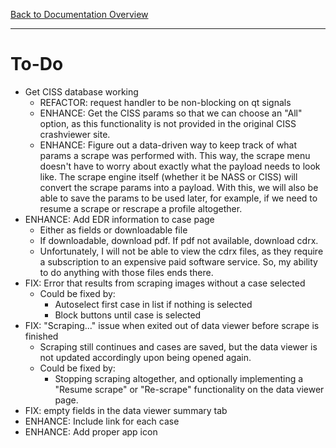 [Back to Documentation Overview](README.md)

---

# To-Do

- Get CISS database working
    - REFACTOR: request handler to be non-blocking on qt signals
    - ENHANCE: Get the CISS params so that we can choose an "All" option, as this functionality is not provided in the original CISS crashviewer site.
    - ENHANCE: Figure out a data-driven way to keep track of what params a scrape was performed with. This way, the scrape menu doesn't have to worry about exactly what the payload needs to look like. The scrape engine itself (whether it be NASS or CISS) will convert the scrape params into a payload. With this, we will also be able to save the params to be used later, for example, if we need to resume a scrape or rescrape a profile altogether.
- ENHANCE: Add EDR information to case page
    - Either as fields or downloadable file
    - If downloadable, download pdf. If pdf not available, download cdrx.
    - Unfortunately, I will not be able to view the cdrx files, as they require a subscription to an expensive paid software service. So, my ability to do anything with those files ends there.
- FIX: Error that results from scraping images without a case selected
    - Could be fixed by:
        - Autoselect first case in list if nothing is selected
        - Block buttons until case is selected
- FIX: "Scraping..." issue when exited out of data viewer before scrape is finished
    - Scraping still continues and cases are saved, but the data viewer is not updated accordingly upon being opened again.
    - Could be fixed by:
        - Stopping scraping altogether, and optionally implementing a "Resume scrape" or "Re-scrape" functionality on the data viewer page.
- FIX: empty fields in the data viewer summary tab
- ENHANCE: Include link for each case
- ENHANCE: Add proper app icon
